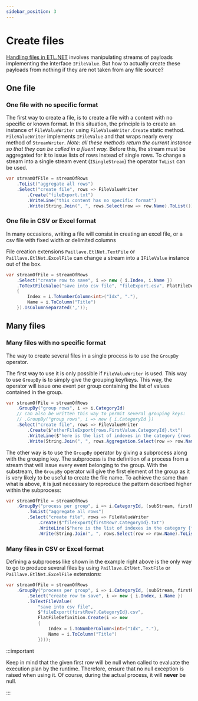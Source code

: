 ```yaml
---
sidebar_position: 3
---
```


# Create files

[Handling files in ETL.NET](/docs/recipes/dealWithFiles) involves manipulating streams of payloads implementing the interface `IFileValue`. But how to actually create these payloads from nothing if they are not taken from any file source?

## One file

### One file with no specific format

The first way to create a file, is to create a file with a content with no specific or known format. In this situation, the principle is to create an instance of `FileValueWriter` using `FileValueWriter.Create` static method. `FileValueWriter` implements `IFileValue` and that wraps nearly every method of `StreamWriter`. *Note: all these methods return the current instance so that they can be called in a fluent way.*
Before this, the stream must be aggregated for it to issue lists of rows instead of single rows. To change a stream into a single stream event (`ISingleStream`) the operator `ToList` can be used.

```cs
var streamOfFile = streamOfRows
    .ToList("aggregate all rows")
    .Select("create file", rows => FileValueWriter
        .Create("fileExport.txt")
        .WriteLine("this content has no specific format")
        .Write(String.Join(", ", rows.Select(row => row.Name).ToList())));
```

### One file in CSV or Excel format

In many occasions, writing a file will consist in creating an excel file, or a csv file with fixed width or delimited columns

File creation extensions `Paillave.EtlNet.TextFile` or `Paillave.EtlNet.ExcelFile` can change a stream into a `IFileValue` instance out of the box.

```cs
var streamOfFile = streamOfRows
    .Select("create row to save", i => new { i.Index, i.Name })
    .ToTextFileValue("save into csv file", "fileExport.csv", FlatFileDefinition.Create(i => new
    {
        Index = i.ToNumberColumn<int>("Idx", "."),
        Name = i.ToColumn("Title")
    }).IsColumnSeparated(','));
```

## Many files

### Many files with no specific format

The way to create several files in a single process is to use the `GroupBy` operator.

The first way to use it is only possible if `FileValueWriter` is used. This way to use `GroupBy` is to simply give the grouping key/keys. This way, the operator will issue one event per group containing the list of values contained in the group.

```cs
var streamOfFile = streamOfRows
    .GroupBy("group rows", i => i.CategoryId) 
    // can also be written this way to permit several grouping keys:
    // .GroupBy("group rows", i => new { i.CategoryId }) 
    .Select("create file", rows => FileValueWriter
        .Create($"otherFileExport{rows.FirstValue.CategoryId}.txt")
        .WriteLine($"here is the list of indexes in the category {rows.FirstValue.CategoryId}")
        .Write(String.Join(", ", rows.Aggregation.Select(row => row.Name).ToList())));
```

The other way is to use the `GroupBy` operator by giving a subprocess along with the grouping key. The subprocess is the definition of a process from a stream that will issue every event belonging to the group. With the substream, the `GroupBy` operator will give the first element of the group as it is very likely to be useful to create the file name. To achieve the same than what is above, it is just necessary to reproduce the pattern described higher within the subprocess:

```cs
var streamOfFile = streamOfRows
    .GroupBy("process per group", i => i.CategoryId, (subStream, firstRow) => subStream
        .ToList("aggregate all rows")
        .Select("create file", rows => FileValueWriter
            .Create($"fileExport{firstRow?.CategoryId}.txt")
            .WriteLine($"here is the list of indexes in the category {firstRow?.CategoryId}")
            .Write(String.Join(", ", rows.Select(row => row.Name).ToList()))));
```

### Many files in CSV or Excel format

Defining a subprocess like shown in the example right above is the only way to go to produce several files by using `Paillave.EtlNet.TextFile` or `Paillave.EtlNet.ExcelFile` extensions:

```cs
var streamOfFile = streamOfRows
    .GroupBy("process per group", i => i.CategoryId, (subStream, firstRow) => subStream
        .Select("create row to save", i => new { i.Index, i.Name })
        .ToTextFileValue(
            "save into csv file", 
            $"fileExport{firstRow?.CategoryId}.csv", 
            FlatFileDefinition.Create(i => new
            {
                Index = i.ToNumberColumn<int>("Idx", "."),
                Name = i.ToColumn("Title")
            })));
```

:::important

Keep in mind that the given first row will be null when called to evaluate the execution plan by the runtime. Therefore, ensure that no null exception is raised when using it.
Of course, during the actual process, it will **never** be null.

:::

